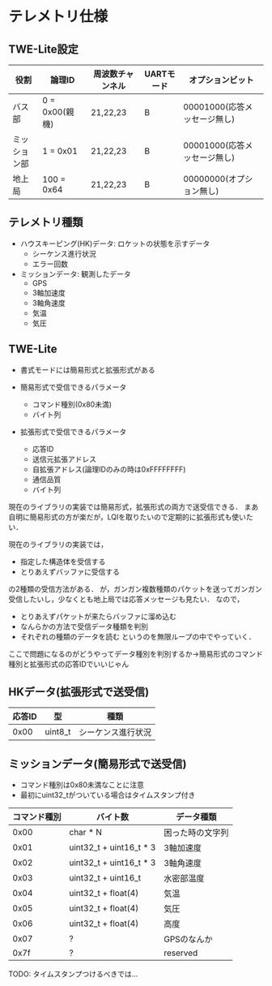 # テレメトリ仕様

## TWE-Lite設定

|役割|論理ID|周波数チャンネル|UARTモード|オプションビット|
|-|-|-|-|-|
|バス部|0 = 0x00(親機)|21,22,23|B|00001000(応答メッセージ無し)|
|ミッション部|1 = 0x01|21,22,23|B|00001000(応答メッセージ無し)|
|地上局|100 = 0x64|21,22,23|B|00000000(オプション無し)|

## テレメトリ種類
- ハウスキーピング(HK)データ: ロケットの状態を示すデータ
	- シーケンス進行状況
	- エラー回数
- ミッションデータ: 観測したデータ
	- GPS
	- 3軸加速度
	- 3軸角速度
	- 気温
	- 気圧

## TWE-Lite
- 書式モードには簡易形式と拡張形式がある

- 簡易形式で受信できるパラメータ
	- コマンド種別(0x80未満)
	- バイト列

- 拡張形式で受信できるパラメータ
	- 応答ID
	- 送信元拡張アドレス
	- 自拡張アドレス(論理IDのみの時は0xFFFFFFFF)
	- 通信品質
	- バイト列

現在のライブラリの実装では簡易形式，拡張形式の両方で送受信できる．
まあ自明に簡易形式の方が楽だが，LQIを取りたいので定期的に拡張形式も使いたい．

現在のライブラリの実装では，
- 指定した構造体を受信する
- とりあえずバッファに受信する

の2種類の受信方法がある．
が，ガンガン複数種類のパケットを送ってガンガン受信したいし，少なくとも地上局では応答メッセージも見たい．
なので，
- とりあえずパケットが来たらバッファに溜め込む
- なんらかの方法で受信データ種類を判別
- それぞれの種類のデータを読む
というのを無限ループの中でやっていく．

ここで問題になるのがどうやってデータ種別を判別するか->簡易形式のコマンド種別と拡張形式の応答IDでいいじゃん

## HKデータ(拡張形式で送受信)

|応答ID|型|種類|
|-|-|-|
|0x00|uint8_t|シーケンス進行状況|

## ミッションデータ(簡易形式で送受信)

- コマンド種別は0x80未満なことに注意
- 最初にuint32_tがついている場合はタイムスタンプ付き

|コマンド種別|バイト数|データ種類|
|-|-|-|
|0x00|char * N|困った時の文字列|
|0x01|uint32_t + uint16_t * 3|3軸加速度|
|0x02|uint32_t + uint16_t * 3|3軸角速度|
|0x03|uint32_t + uint16_t|水密部温度|
|0x04|uint32_t + float(4)|気温|
|0x05|uint32_t + float(4)|気圧|
|0x06|uint32_t + float(4)|高度|
|0x07|?|GPSのなんか|
|0x7f|?|reserved|

TODO: タイムスタンプつけるべきでは...

